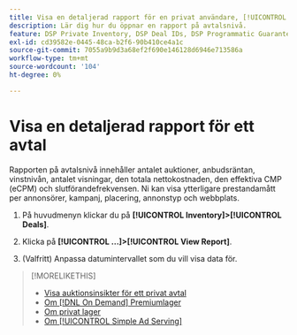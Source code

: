 ```yaml
---
title: Visa en detaljerad rapport för en privat användare, [!UICONTROL On Demand], eller [!UICONTROL Simple Ad Serving] Erbjudande
description: Lär dig hur du öppnar en rapport på avtalsnivå.
feature: DSP Private Inventory, DSP Deal IDs, DSP Programmatic Guaranteed Deals, DSP On Demand Inventory, DSP Simple Ad Serving
exl-id: cd39582e-0445-48ca-b2f6-90b410ce4a1c
source-git-commit: 7055a9b9d3a68ef2f690e146128d6946e713586a
workflow-type: tm+mt
source-wordcount: '104'
ht-degree: 0%

---
```


# Visa en detaljerad rapport för ett avtal

Rapporten på avtalsnivå innehåller antalet auktioner, anbudsräntan, vinstnivån, antalet visningar, den totala nettokostnaden, den effektiva CMP (eCPM) och slutförandefrekvensen. Ni kan visa ytterligare prestandamått per annonsörer, kampanj, placering, annonstyp och webbplats.

1. På huvudmenyn klickar du på **[!UICONTROL Inventory]>[!UICONTROL Deals]**.

1. Klicka på **[!UICONTROL ...]>[!UICONTROL View Report]**.

1. (Valfritt) Anpassa datumintervallet som du vill visa data för.

>[!MORELIKETHIS]
>
>* [Visa auktionsinsikter för ett privat avtal](/help/dsp/inventory/private-deal-auction-insights.md)
>* [Om [!DNL On Demand] Premiumlager](on-demand-inventory-about.md)
>* [Om privat lager](private-inventory-about.md)
>* [Om [!UICONTROL Simple Ad Serving]](simple-deal-about.md)

